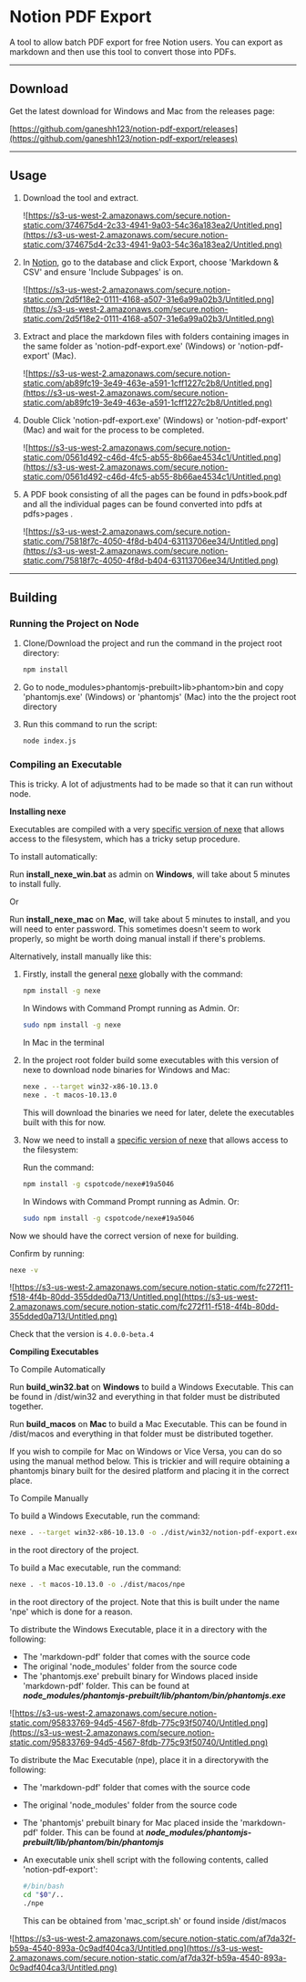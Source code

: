 # Notion PDF Export

A tool to allow batch PDF export for free Notion users. You can export as markdown and then use this tool to convert those into PDFs.

---

## Download

Get the latest download for Windows and Mac from the releases page:

[https://github.com/ganeshh123/notion-pdf-export/releases](https://github.com/ganeshh123/notion-pdf-export/releases)

---

## Usage

1. Download the tool and extract.

    ![https://s3-us-west-2.amazonaws.com/secure.notion-static.com/374675d4-2c33-4941-9a03-54c36a183ea2/Untitled.png](https://s3-us-west-2.amazonaws.com/secure.notion-static.com/374675d4-2c33-4941-9a03-54c36a183ea2/Untitled.png)

2. In [Notion](https://notion.so), go to the database and click Export, choose 'Markdown & CSV' and ensure 'Include Subpages' is on.

    ![https://s3-us-west-2.amazonaws.com/secure.notion-static.com/2d5f18e2-0111-4168-a507-31e6a99a02b3/Untitled.png](https://s3-us-west-2.amazonaws.com/secure.notion-static.com/2d5f18e2-0111-4168-a507-31e6a99a02b3/Untitled.png)

3. Extract and place the markdown files with folders containing images in the same folder as 'notion-pdf-export.exe' (Windows) or 'notion-pdf-export' (Mac).

    ![https://s3-us-west-2.amazonaws.com/secure.notion-static.com/ab89fc19-3e49-463e-a591-1cff1227c2b8/Untitled.png](https://s3-us-west-2.amazonaws.com/secure.notion-static.com/ab89fc19-3e49-463e-a591-1cff1227c2b8/Untitled.png)

4. Double Click 'notion-pdf-export.exe' (Windows) or 'notion-pdf-export' (Mac) and wait for the process to be completed.

    ![https://s3-us-west-2.amazonaws.com/secure.notion-static.com/0561d492-c46d-4fc5-ab55-8b66ae4534c1/Untitled.png](https://s3-us-west-2.amazonaws.com/secure.notion-static.com/0561d492-c46d-4fc5-ab55-8b66ae4534c1/Untitled.png)

5. A PDF book consisting of all the pages can be found in pdfs>book.pdf and all the individual pages can be found converted into pdfs at pdfs>pages .

    ![https://s3-us-west-2.amazonaws.com/secure.notion-static.com/75818f7c-4050-4f8d-b404-63113706ee34/Untitled.png](https://s3-us-west-2.amazonaws.com/secure.notion-static.com/75818f7c-4050-4f8d-b404-63113706ee34/Untitled.png)

---

## Building

### Running the Project on Node

1. Clone/Download the project and run the command in the project root directory:

    ```bash
    npm install
    ```

2. Go to node_modules>phantomjs-prebuilt>lib>phantom>bin and copy 'phantomjs.exe' (Windows) or 'phantomjs' (Mac) into the the project root directory
3. Run this command to run the script:

    ```bash
    node index.js
    ```

### Compiling an Executable

This is tricky. A lot of adjustments had to be made so that it can run without node.

**Installing nexe**

Executables are compiled with a very [specific version of nexe](https://github.com/cspotcode/nexe/tree/fix-vfs) that allows access to the filesystem, which has a tricky setup procedure.

To install automatically:

Run **install_nexe_win.bat** as admin on **Windows**, will take about 5 minutes to install fully.

Or

Run **install_nexe_mac** on **Mac**, will take about 5 minutes to install, and you will need to enter password. This sometimes doesn't seem to work properly, so might be worth doing manual install if there's problems.

Alternatively, install manually like this:

1. Firstly, install the general [nexe](https://www.npmjs.com/package/nexe) globally with the command:

    ```bash
    npm install -g nexe
    ```

    In Windows with Command Prompt running as Admin. Or:

    ```bash
    sudo npm install -g nexe
    ```

    In Mac in the terminal

2. In the project root folder build some executables with this version of nexe to download node binaries for Windows and Mac:

    ```bash
    nexe . --target win32-x86-10.13.0
    nexe . -t macos-10.13.0
    ```

    This will download the binaries we need for later, delete the executables built with this for now.

3. Now we need to install a [specific version of nexe](https://github.com/cspotcode/nexe/tree/fix-vfs) that allows access to the filesystem:

    Run the command:

    ```bash
    npm install -g cspotcode/nexe#19a5046
    ```

    In Windows with Command Prompt running as Admin. Or:

    ```bash
    sudo npm install -g cspotcode/nexe#19a5046
    ```

Now we should have the correct version of nexe for building.

Confirm by running:

```bash
nexe -v
```

![https://s3-us-west-2.amazonaws.com/secure.notion-static.com/fc272f11-f518-4f4b-80dd-355dded0a713/Untitled.png](https://s3-us-west-2.amazonaws.com/secure.notion-static.com/fc272f11-f518-4f4b-80dd-355dded0a713/Untitled.png)

Check that the version is `4.0.0-beta.4`

**Compiling Executables**

To Compile Automatically

Run **build_win32.bat** on **Windows** to build a Windows Executable. This can be found in /dist/win32 and everything in that folder must be distributed together.

Run **build_macos** on **Mac** to build a Mac Executable. This can be found in /dist/macos and everything in that folder must be distributed together.

If you wish to compile for Mac on Windows or Vice Versa, you can do so using the manual method below. This is trickier and will require obtaining a phantomjs binary built for the desired platform and placing it in the correct place.

To Compile Manually

To build a Windows Executable, run the command:

```bash
nexe . --target win32-x86-10.13.0 -o ./dist/win32/notion-pdf-export.exe
```

in the root directory of the project.

To build a Mac executable, run the command:

```bash
nexe . -t macos-10.13.0 -o ./dist/macos/npe
```

in the root directory of the project. Note that this is built under the name 'npe' which is done for a reason.

To distribute the Windows Executable, place it in a directory with the following:

- The 'markdown-pdf' folder that comes with the source code
- The original 'node_modules' folder from the source code
- The 'phantomjs.exe' prebuilt binary for Windows placed inside 'markdown-pdf' folder. This can be found at ***node_modules/phantomjs-prebuilt/lib/phantom/bin/phantomjs.exe***

![https://s3-us-west-2.amazonaws.com/secure.notion-static.com/95833769-94d5-4567-8fdb-775c93f50740/Untitled.png](https://s3-us-west-2.amazonaws.com/secure.notion-static.com/95833769-94d5-4567-8fdb-775c93f50740/Untitled.png)

To distribute the Mac Executable (npe), place it in a directorywith the following:

- The 'markdown-pdf' folder that comes with the source code
- The original 'node_modules' folder from the source code
- The 'phantomjs' prebuilt binary for Mac placed inside the 'markdown-pdf' folder. This can be found at ***node_modules/phantomjs-prebuilt/lib/phantom/bin/phantomjs***
- An executable unix shell script with the following contents, called 'notion-pdf-export':

    ```bash
    #/bin/bash
    cd "$0"/..
    ./npe
    ```

    This can be obtained from 'mac_script.sh' or found inside /dist/macos

![https://s3-us-west-2.amazonaws.com/secure.notion-static.com/af7da32f-b59a-4540-893a-0c9adf404ca3/Untitled.png](https://s3-us-west-2.amazonaws.com/secure.notion-static.com/af7da32f-b59a-4540-893a-0c9adf404ca3/Untitled.png)
